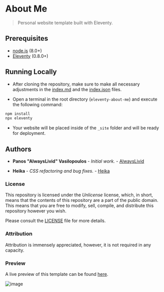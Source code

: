 # About Me

> Personal website template built with Eleventy.

## Prerequisites

* [node.js](https://nodejs.org) (8.0+) 
* [Eleventy](https://11ty.io) (0.8.0+)

## Running Locally

* After cloning the repository, make sure to make all necessary adjustments in the [index.md](src/index.md) and the [index.json](src/index.json) files.

* Open a terminal in the root directory (`eleventy-about-me`) and execute the following command:

```bash
npm install
npx eleventy
```

* Your website will be placed inside of the `_site` folder and will be ready for deployment.

## Authors

* **Panos "AlwaysLivid" Vasilopoulos** - *Initial work.* - [AlwaysLivid](https://alwayslivid.com)

* **Heika** - *CSS refactoring and bug fixes.* - [Heika](https://github.com/heikadog)

### License

This repository is licensed under the *Unlicense* license, which, in short, means that the contents of this repository are a part of the public domain. This means that you are free to modify, sell, compile, and distribute this repository however you wish.

Please consult the [LICENSE](LICENSE) file for more details.

### Attribution

Attribution is immensely appreciated, however, it is not required in any capacity.

### Preview

A live preview of this template can be found [here](https://alwayslivid.github.io/eleventy-about-me/).

![image](https://user-images.githubusercontent.com/30193966/56771600-c69b6d00-67bf-11e9-8add-934238d4edc2.png)
